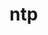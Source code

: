 <!-- generated by markdown-notes-tree -->

# ntp

<!-- optional markdown-notes-tree directory description starts here -->

<!-- optional markdown-notes-tree directory description ends here -->


